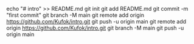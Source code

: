 echo "# intro" >> README.md
  git init
  git add README.md
  git commit -m "first commit"
  git branch -M main
  git remote add origin https://github.com/Kufok/intro.git
  git push -u origin main
  git remote add origin https://github.com/Kufok/intro.git
  git branch -M main
  git push -u origin main